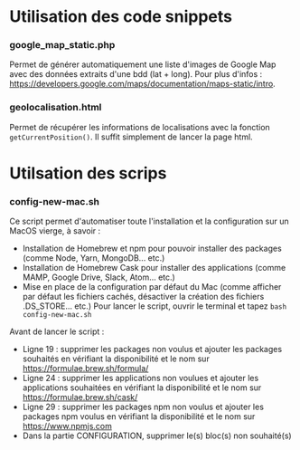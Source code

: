# Utilisation des code snippets
### google_map_static.php
Permet de générer automatiquement une liste d'images de Google Map avec des données extraits d'une bdd (lat + long). Pour plus d'infos : https://developers.google.com/maps/documentation/maps-static/intro.

### geolocalisation.html
Permet de récupérer les informations de localisations avec la fonction `getCurrentPosition()`. Il suffit simplement de lancer la page html.

# Utilsation des scrips
### config-new-mac.sh 
Ce script permet d'automatiser toute l'installation et la configuration sur un MacOS vierge, à savoir :
- Installation de Homebrew et npm pour pouvoir installer des packages (comme Node, Yarn, MongoDB... etc.)
- Installation de Homebrew Cask pour installer des applications (comme MAMP, Google Drive, Slack, Atom... etc.)
- Mise en place de la configuration par défaut du Mac (comme afficher par défaut les fichiers cachés, désactiver la création des fichiers .DS_STORE... etc.)
Pour lancer le script, ouvrir le terminal et tapez `bash config-new-mac.sh`

Avant de lancer le script :
- Ligne 19 : supprimer les packages non voulus et ajouter les packages souhaités en vérifiant la disponibilité et le nom sur https://formulae.brew.sh/formula/ 
- Ligne 24 : supprimer les applications non voulues et ajouter les applications souhaitées en vérifiant la disponibilité et le nom sur https://formulae.brew.sh/cask/
- Ligne 29 : supprimer les packages npm non voulus et ajouter les packages npm voulus en vérifiant la disponibilité et le nom sur https://www.npmjs.com
- Dans la partie CONFIGURATION, supprimer le(s) bloc(s) non souhaité(s)